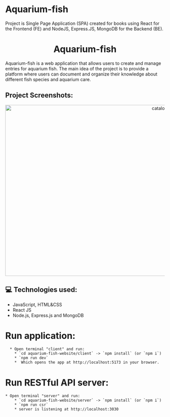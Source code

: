 # Aquarium-fish
Project is Single Page Application (SPA) created for books using React for the Frontend (FE) and NodeJS, Express.JS, MongoDB for the Backend (BE).

<h1 align="center" id="title">Aquarium-fish</h1>
<p id="description">Aquarium-fish is a web application that allows users to create and manage entries for aquarium fish. The main idea of the project is to provide a platform where users can document and organize their knowledge about different fish species and aquarium care.</p>

<h2>Project Screenshots:</h2>
<p align="center"><img src="https://github.com/lyklecharova/Aquarium-fish/blob/main/Aquarium-fish/client/public/image/image-project/create-form-page.png" alt="catalog" width="960" height="540/"></p>




<h2>💻 Technologies used:</h2>
<ul>
<li>JavaScript, HTML&CSS
<li>React JS</li>
<li>Node.js, Express.js and MongoDB
</ul>

# Run application:

      * Open terminal "client" and run:
        * `cd aquarium-fish-website/client` -> `npm install` (or `npm i`)
        * `npm run dev`
        *  Which opens the app at http://localhost:5173 in your browser.

# Run RESTful API server:

    * Open terminal "server" and run:
        * `cd aquarium-fish-website/server` -> `npm install` (or `npm i`)
        * `npm run csr`
        * server is listening at http://localhost:3030